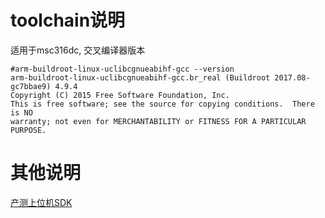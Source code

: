 # toolchain说明

适用于msc316dc, 交叉编译器版本
```shell
#arm-buildroot-linux-uclibcgnueabihf-gcc --version
arm-buildroot-linux-uclibcgnueabihf-gcc.br_real (Buildroot 2017.08-gc7bbae9) 4.9.4
Copyright (C) 2015 Free Software Foundation, Inc.
This is free software; see the source for copying conditions.  There is NO
warranty; not even for MERCHANTABILITY or FITNESS FOR A PARTICULAR PURPOSE.
```

# 其他说明

[产测上位机SDK](https://github.com/TuyaInc/TUYA_PTS_SDK/)
